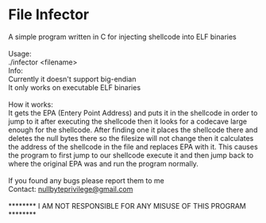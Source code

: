 # File Infector
A simple program written in C for injecting shellcode into ELF binaries<br><br>
Usage:<br>
  ./infector \<filename\><br>
Info:<br>
  Currently it doesn't support big-endian<br>
  It only works on executable ELF binaries<br>
<br>
How it works:<br>
  It gets the EPA (Entery Point Address) and puts it in the shellcode in order to jump to it after executing the shellcode then it
  looks for a codecave large enough for the shellcode. After finding one it places the shellcode there and deletes the null bytes
  there so the filesize will not change then it calculates the address of the shellcode in the file and replaces EPA with it.
  This causes the program to first jump to our shellcode execute it and then jump back to where the original EPA was and run the
  program normally.<br>
<br>
If you found any bugs please report them to me<br>
Contact: nullbyteprivilege@gmail.com<br>
<br>
******** I AM NOT RESPONSIBLE FOR ANY MISUSE OF THIS PROGRAM ********
